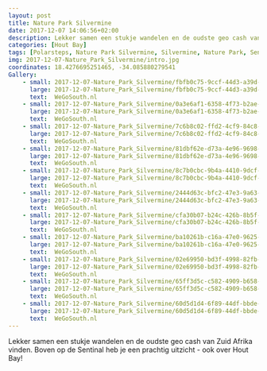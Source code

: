 ```yaml
---
layout: post
title: Nature Park Silvermine 
date: 2017-12-07 14:06:56+02:00
description: Lekker samen een stukje wandelen en de oudste geo cash van Zuid Afrika vinden. Boven op de Sentinal heb je een prachtig uitzicht - ook over Hout Bay! 
categories: [Hout Bay]
tags: [Polarsteps, Nature Park Silvermine, Silvermine, Nature Park, Sentinel, GeoCache]
img: 2017-12-07-Nature_Park_Silvermine/intro.jpg
coordinates: 18.4276695251465, -34.085880279541
Gallery:
    - small: 2017-12-07-Nature_Park_Silvermine/fbfb0c75-9ccf-44d3-a39d-e74bd0aa3793_large_image.jpg
      large: 2017-12-07-Nature_Park_Silvermine/fbfb0c75-9ccf-44d3-a39d-e74bd0aa3793_large_image.jpg
      text:  WeGoSouth.nl
    - small: 2017-12-07-Nature_Park_Silvermine/0a3e6af1-6358-4f73-b2ae-a51a23bcb321_large_image.jpg
      large: 2017-12-07-Nature_Park_Silvermine/0a3e6af1-6358-4f73-b2ae-a51a23bcb321_large_image.jpg
      text:  WeGoSouth.nl
    - small: 2017-12-07-Nature_Park_Silvermine/7c6b8c02-ffd2-4cf9-84c8-650bfca280b1_large_image.jpg
      large: 2017-12-07-Nature_Park_Silvermine/7c6b8c02-ffd2-4cf9-84c8-650bfca280b1_large_image.jpg
      text:  WeGoSouth.nl
    - small: 2017-12-07-Nature_Park_Silvermine/81dbf62e-d73a-4e96-9698-55b2e00e0981_large_image.jpg
      large: 2017-12-07-Nature_Park_Silvermine/81dbf62e-d73a-4e96-9698-55b2e00e0981_large_image.jpg
      text:  WeGoSouth.nl
    - small: 2017-12-07-Nature_Park_Silvermine/8c7b0cbc-9b4a-4410-9dcf-0dee75e1165a_large_image.jpg
      large: 2017-12-07-Nature_Park_Silvermine/8c7b0cbc-9b4a-4410-9dcf-0dee75e1165a_large_image.jpg
      text:  WeGoSouth.nl
    - small: 2017-12-07-Nature_Park_Silvermine/2444d63c-bfc2-47e3-9a63-63aaac89bfa9_large_image.jpg
      large: 2017-12-07-Nature_Park_Silvermine/2444d63c-bfc2-47e3-9a63-63aaac89bfa9_large_image.jpg
      text:  WeGoSouth.nl
    - small: 2017-12-07-Nature_Park_Silvermine/cfa30b07-b24c-426b-8b5f-eaa4b4465e7c_large_image.jpg
      large: 2017-12-07-Nature_Park_Silvermine/cfa30b07-b24c-426b-8b5f-eaa4b4465e7c_large_image.jpg
      text:  WeGoSouth.nl
    - small: 2017-12-07-Nature_Park_Silvermine/ba10261b-c16a-47e0-9625-515d1aeb76e9_large_image.jpg
      large: 2017-12-07-Nature_Park_Silvermine/ba10261b-c16a-47e0-9625-515d1aeb76e9_large_image.jpg
      text:  WeGoSouth.nl
    - small: 2017-12-07-Nature_Park_Silvermine/02e69950-bd3f-4998-82fb-ee3a7f45a330_large_image.jpg
      large: 2017-12-07-Nature_Park_Silvermine/02e69950-bd3f-4998-82fb-ee3a7f45a330_large_image.jpg
      text:  WeGoSouth.nl
    - small: 2017-12-07-Nature_Park_Silvermine/65ff3d5c-c582-4909-b658-7045def2807a_large_image.jpg
      large: 2017-12-07-Nature_Park_Silvermine/65ff3d5c-c582-4909-b658-7045def2807a_large_image.jpg
      text:  WeGoSouth.nl
    - small: 2017-12-07-Nature_Park_Silvermine/60d5d1d4-6f89-44df-bbde-25a82fc21717_large_image.jpg
      large: 2017-12-07-Nature_Park_Silvermine/60d5d1d4-6f89-44df-bbde-25a82fc21717_large_image.jpg
      text:  WeGoSouth.nl
---
```

Lekker samen een stukje wandelen en de oudste geo cash van Zuid Afrika vinden. 
Boven op de Sentinal heb je een prachtig uitzicht - ook over Hout Bay! 